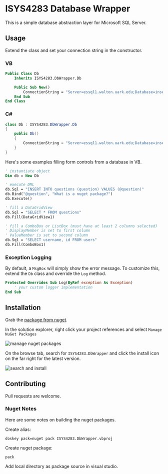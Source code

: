 # ISYS4283 Database Wrapper

This is a simple database abstraction layer for Microsoft SQL Server.

## Usage

Extend the class and set your connection string in the constructor.

### VB

```vb
Public Class Db
    Inherits ISYS4283.DbWrapper.Db

    Public Sub New()
        ConnectionString = "Server=essql1.walton.uark.edu;Database=insert_database_name_here;Trusted_Connection=yes;"
    End Sub
End Class
```

### C#

```cs
class Db : ISYS4283.DbWrapper.Db
{
    public Db()
    {
        ConnectionString = "Server=essql1.walton.uark.edu;Database=insert_database_name_here;Trusted_Connection=yes;";
    }
}
```

Here's some examples filling form controls from a database in VB.

```vb
' instantiate object
Dim db = New Db

' execute DML
db.Sql = "INSERT INTO questions (question) VALUES (@question)"
db.Bind("@question", "What is a nuget package?")
db.Execute()

' fill a DataGridView
db.Sql = "SELECT * FROM questions"
db.Fill(DataGridView1)

' fill a ComboBox or ListBox (must have at least 2 columns selected)
' DisplayMember is set to first column
' ValueMember is set to second column
db.Sql = "SELECT username, id FROM users"
db.Fill(ComboBox1)
```

### Exception Logging

By default, a `MsgBox` will simply show the error message.
To customize this, extend the `Db` class and override the `Log` method.

```vb
Protected Overrides Sub Log(ByRef exception As Exception)
    ' your custom logger implementation
End Sub
```

## Installation

Grab the [package from nuget][nuget].

In the solution explorer, right click your project references
and select `Manage NuGet Packages`

![manage nuget packages][manage-nuget]

On the browse tab, search for `ISYS4283.DbWrapper`
and click the install icon on the far right for the latest version.

![search and install][search-isys4283]

## Contributing

Pull requests are welcome.

### Nuget Notes

Here are some notes on building the nuget packages.

Create alias:

```
doskey pack=nuget pack ISYS4283.DbWrapper.vbproj
```

Create nuget package:

```
pack
```

Add local directory as package source in visual studio.

[nuget]:https://www.nuget.org/packages/ISYS4283.DbWrapper/
[manage-nuget]:https://i.imgur.com/20hWdUB.png
[search-isys4283]:https://i.imgur.com/2DNwZNu.png
